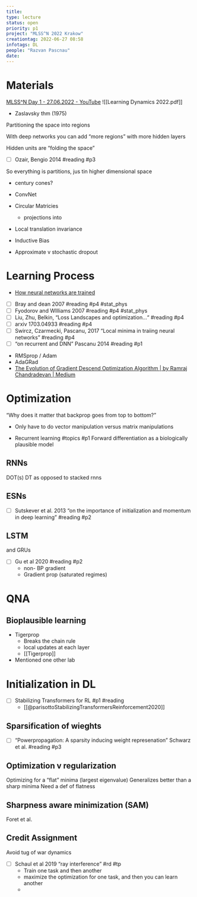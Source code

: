 ```yaml
---
title:
type: lecture
status: open
priority: p1
project: "MLSS^N 2022 Krakow"
creationtag: 2022-06-27 08:58
infotags: DL
people: "Razvan Pascnau"
date:
---
```

# Materials
[MLSS^N Day 1 - 27.06.2022 - YouTube](https://youtu.be/N447XbErsGE?t=412)
![[Learning Dynamics 2022.pdf]]

- Zaslavsky thm (1975)

Partitioning the space into regions

With deep networks you can add “more regions” with more hidden layers

Hidden units are “folding the space”

- [ ] Ozair, Bengio 2014 #reading #p3 


So everything is partitions, jus tin higher dimensional space

- century cones?

- ConvNet
- Circular Matricies
	- projections into 
- Local translation invariance
- Inductive Bias
- Approximate v stochastic dropout

# Learning Process

- [How neural networks are trained](https://ml4a.github.io/ml4a/how_neural_networks_are_trained/)
- [ ] Bray and dean 2007 #reading #p4 #stat_phys
- [ ] Fyodorov and WIlliams 2007 #reading #p4 #stat_phys 
- [ ] Liu, Zhu, Belkin, “Loss Landscapes and optimization…“ #reading #p4 
- [ ] arxiv 1703.04933 #reading #p4 
- [ ] Swircz, Czarmecki, Pascanu, 2017 “Local minima in traiing neural networks” #reading #p4 
- [ ] “on recurrent and DNN” Pascanu 2014 #reading #p1
- RMSprop / Adam
- AdaGRad
- [The Evolution of Gradient Descend Optimization Algorithm | by Ramraj Chandradevan | Medium](https://medium.com/@ramrajchandradevan/the-evolution-of-gradient-descend-optimization-algorithm-4106a6702d39)

# Optimization
“Why does it matter that backprop goes from top to bottom?”
- Only have to do vector manipulation versus matrix manipulations

- Recurrent learning #topics #p1 
Forward differentiation as a biologically plausible  model 


## RNNs
DOT(s)
DT
as opposed to stacked rnns



## ESNs
- [ ] Sutskever et al. 2013 “on the importance of initialization and momentum in deep learning” #reading #p2 

## LSTM
and GRUs


- [ ] Gu et al 2020 #reading #p2 
	- non- BP gradient
	- Gradient prop (saturated regimes)
# QNA

## Bioplausible learning
- Tigerprop
	- Breaks the chain rule
	- local updates at each layer
	- [[Tigerprop]]
- Mentioned one other lab


# Initialization in DL
- [ ] Stabilizing Transformers for RL #p1 #reading 
	- [[@parisottoStabilizingTransformersReinforcement2020]]


## Sparsification of wieghts
- [ ] “Powerpropagation: A sparsity inducing weight represenation” Schwarz et al.  #reading #p3 

## Optimization v regularization

Optimizing for a “flat” minima (largest eigenvalue)
Generalizes better than a sharp minima
Need a def of flatness

## Sharpness aware minimization (SAM)
Foret et al.

## Credit Assignment


Avoid tug of war dynamics
- [ ] Schaul et al 2019 “ray interference” #rd #tp
	- Train one task and then another
	- maximize the optimization for one task, and then you can learn another
	- 


